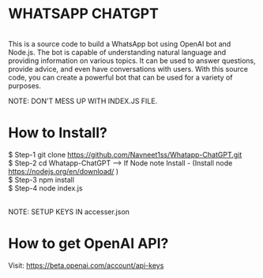 # WHATSAPP CHATGPT
<br>
This is a source code to build a WhatsApp bot using OpenAI bot and Node.js. The bot is capable of understanding natural language and providing information on various topics. It can be used to answer questions, provide advice, and even have conversations with users. With this source code, you can create a powerful bot that can be used for a variety of purposes. <br>

NOTE: DON'T MESS UP WITH INDEX.JS FILE. <br>

# How to Install? 
$ Step-1 git clone https://github.com/Navneet1ss/Whatapp-ChatGPT.git <br>
$ Step-2 cd Whatapp-ChatGPT --> If Node note Install - (Install node  https://nodejs.org/en/download/ ) <br>
$ Step-3 npm install <br>
$ Step-4 node index.js <br>

<br> NOTE: SETUP KEYS IN accesser.json


# How to get OpenAI API?
Visit: https://beta.openai.com/account/api-keys
